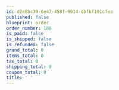 ```yaml
---
id: d2e8bc30-6e47-458f-9914-dbfbf101cfea
published: false
blueprint: order
order_number: 186
is_paid: false
is_shipped: false
is_refunded: false
grand_total: 0
items_total: 0
tax_total: 0
shipping_total: 0
coupon_total: 0
title: ' '
---
```

